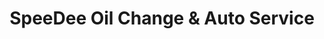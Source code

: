 ---
title: "SpeeDee Oil Change & Auto Service"
url: /san-bruno/speedee-oil-change-and-auto-service/
shop: car repair
---